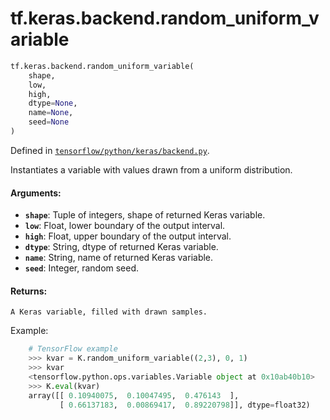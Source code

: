 <div itemscope itemtype="http://developers.google.com/ReferenceObject">
<meta itemprop="name" content="tf.keras.backend.random_uniform_variable" />
</div>

# tf.keras.backend.random_uniform_variable

``` python
tf.keras.backend.random_uniform_variable(
    shape,
    low,
    high,
    dtype=None,
    name=None,
    seed=None
)
```



Defined in [`tensorflow/python/keras/backend.py`](https://www.tensorflow.org/code/tensorflow/python/keras/backend.py).

Instantiates a variable with values drawn from a uniform distribution.

#### Arguments:

* <b>`shape`</b>: Tuple of integers, shape of returned Keras variable.
* <b>`low`</b>: Float, lower boundary of the output interval.
* <b>`high`</b>: Float, upper boundary of the output interval.
* <b>`dtype`</b>: String, dtype of returned Keras variable.
* <b>`name`</b>: String, name of returned Keras variable.
* <b>`seed`</b>: Integer, random seed.


#### Returns:

    A Keras variable, filled with drawn samples.

Example:
```python
    # TensorFlow example
    >>> kvar = K.random_uniform_variable((2,3), 0, 1)
    >>> kvar
    <tensorflow.python.ops.variables.Variable object at 0x10ab40b10>
    >>> K.eval(kvar)
    array([[ 0.10940075,  0.10047495,  0.476143  ],
           [ 0.66137183,  0.00869417,  0.89220798]], dtype=float32)
```